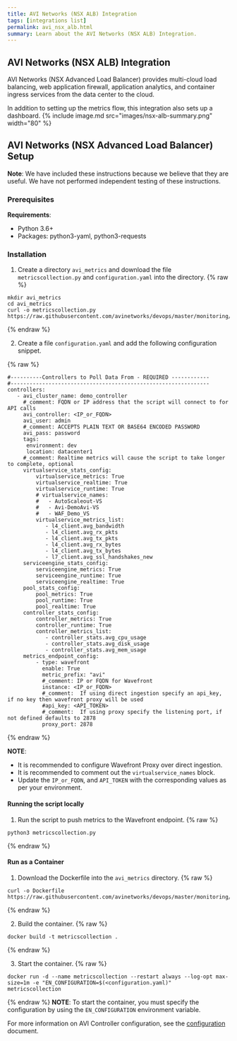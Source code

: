 ```yaml
---
title: AVI Networks (NSX ALB) Integration
tags: [integrations list]
permalink: avi_nsx_alb.html
summary: Learn about the AVI Networks (NSX ALB) Integration.
---
```

## AVI Networks (NSX ALB) Integration

AVI Networks (NSX Advanced Load Balancer) provides multi-cloud load balancing, web application firewall, application analytics, and container ingress services from the data center to the cloud.

In addition to setting up the metrics flow, this integration also sets up a dashboard.
{% include image.md src="images/nsx-alb-summary.png" width="80" %}

## AVI Networks (NSX Advanced Load Balancer) Setup



**Note**: We have included these instructions because we believe that they are useful. We have not performed independent testing of these instructions.

### Prerequisites

**Requirements**:
 - Python 3.6+
 - Packages: python3-yaml, python3-requests

### Installation

1. Create a directory `avi_metrics` and download the file `metricscollection.py` and `configuration.yaml` into the directory.{% raw %}
```
mkdir avi_metrics
cd avi_metrics
curl -o metricscollection.py https://raw.githubusercontent.com/avinetworks/devops/master/monitoring/metrics%20collection/metricscollection.py
```
{% endraw %}

2. Create a file `configuration.yaml` and add the following configuration snippet.
{% raw %}
```
#----------Controllers to Poll Data From - REQUIRED ------------
#---------------------------------------------------------------
controllers:
   - avi_cluster_name: demo_controller
     #_comment: FQDN or IP address that the script will connect to for API calls
     avi_controller: <IP_or_FQDN>
     avi_user: admin
     #_comment: ACCEPTS PLAIN TEXT OR BASE64 ENCODED PASSWORD
     avi_pass: password
     tags:
      environment: dev
      location: datacenter1
     #_comment: Realtime metrics will cause the script to take longer to complete, optional
     virtualservice_stats_config:
         virtualservice_metrics: True
         virtualservice_realtime: True
         virtualservice_runtime: True
         # virtualservice_names:
         #   - AutoScaleout-VS
         #   - Avi-DemoAvi-VS
         #   - WAF_Demo_VS
         virtualservice_metrics_list:
            - l4_client.avg_bandwidth
            - l4_client.avg_rx_pkts
            - l4_client.avg_tx_pkts
            - l4_client.avg_rx_bytes
            - l4_client.avg_tx_bytes
            - l7_client.avg_ssl_handshakes_new
     serviceengine_stats_config:
         serviceengine_metrics: True
         serviceengine_runtime: True
         serviceengine_realtime: True
     pool_stats_config:
         pool_metrics: True
         pool_runtime: True
         pool_realtime: True
     controller_stats_config:
         controller_metrics: True
         controller_runtime: True
         controller_metrics_list:
            - controller_stats.avg_cpu_usage
            - controller_stats.avg_disk_usage
            - controller_stats.avg_mem_usage
     metrics_endpoint_config:
         - type: wavefront
           enable: True
           metric_prefix: "avi"
           #_comment: IP or FQDN for Wavefront
           instance: <IP_or_FQDN>
           #_comment:  If using direct ingestion specify an api_key, if no key then wavefront proxy will be used
           #api_key: <API_TOKEN>
           #_comment:  If using proxy specify the listening port, if not defined defaults to 2878
           proxy_port: 2878
```
{% endraw %}

**NOTE**:
- It is recommended to configure Wavefront Proxy over direct ingestion.
- It is recommended to comment out the `virtualservice_names` block.
- Update the `IP_or_FQDN`, and `API_TOKEN` with the corresponding values as per your environment.

#### Running the script locally

1. Run the script to push metrics to the Wavefront endpoint.{% raw %}
```
python3 metricscollection.py
```
{% endraw %}

#### Run as a Container

1. Download the Dockerfile into the `avi_metrics` directory.{% raw %}
```
curl -o Dockerfile https://raw.githubusercontent.com/avinetworks/devops/master/monitoring/metrics%20collection/dockerfile
```
{% endraw %}

2. Build the container.{% raw %}
```
docker build -t metricscollection .
```
{% endraw %}

3. Start the container.{% raw %}
```
docker run -d --name metricscollection --restart always --log-opt max-size=1m -e "EN_CONFIGURATION=$(<configuration.yaml)"  metricscollection
```
{% endraw %}
**NOTE**: To start the container, you must specify the configuration by using the `EN_CONFIGURATION` environment variable.

For more information on AVI Controller configuration, see the [configuration](https://github.com/avinetworks/devops/tree/master/monitoring/metrics%20collection#configurationyaml) document.



